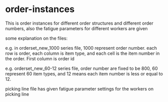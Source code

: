 # order-instances
This is order instances for different order structures and different order numbers, also the fatigue parameters for different workers are given

some explanation on the files: 

e.g. in orderset_new_1000 series file, 1000 represent order number. each row is order, each column is item type, and each cell is the item number in the order. First column is order id


e.g. orderset_new_60-12 series file, order number are fixed to be 800, 60 represent 60 item types, and 12 means each item number is less or equal to 12. 


picking line file has given fatigue parameter settings for the workers on picking line
